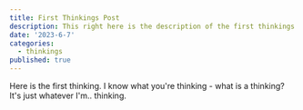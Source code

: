 ```yaml
---
title: First Thinkings Post
description: This right here is the description of the first thinkings post.
date: '2023-6-7'
categories:
  - thinkings
published: true
---
```


Here is the first thinking. I know what you're thinking - what is a thinking? It's just whatever I'm.. thinking.
